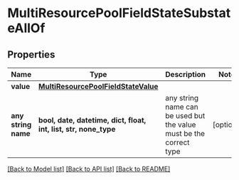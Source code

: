 # MultiResourcePoolFieldStateSubstateAllOf


## Properties
Name | Type | Description | Notes
------------ | ------------- | ------------- | -------------
**value** | [**MultiResourcePoolFieldStateValue**](MultiResourcePoolFieldStateValue.md) |  | 
**any string name** | **bool, date, datetime, dict, float, int, list, str, none_type** | any string name can be used but the value must be the correct type | [optional]

[[Back to Model list]](../README.md#documentation-for-models) [[Back to API list]](../README.md#documentation-for-api-endpoints) [[Back to README]](../README.md)


